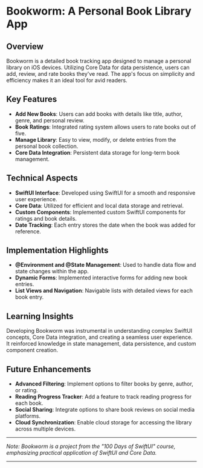 # Bookworm: A Personal Book Library App

## Overview
Bookworm is a detailed book tracking app designed to manage a personal library on iOS devices. Utilizing Core Data for data persistence, users can add, review, and rate books they've read. The app's focus on simplicity and efficiency makes it an ideal tool for avid readers.

## Key Features
- **Add New Books**: Users can add books with details like title, author, genre, and personal review.
- **Book Ratings**: Integrated rating system allows users to rate books out of five.
- **Manage Library**: Easy to view, modify, or delete entries from the personal book collection.
- **Core Data Integration**: Persistent data storage for long-term book management.

## Technical Aspects
- **SwiftUI Interface**: Developed using SwiftUI for a smooth and responsive user experience.
- **Core Data**: Utilized for efficient and local data storage and retrieval.
- **Custom Components**: Implemented custom SwiftUI components for ratings and book details.
- **Date Tracking**: Each entry stores the date when the book was added for reference.

## Implementation Highlights
- **@Environment and @State Management**: Used to handle data flow and state changes within the app.
- **Dynamic Forms**: Implemented interactive forms for adding new book entries.
- **List Views and Navigation**: Navigable lists with detailed views for each book entry.

## Learning Insights
Developing Bookworm was instrumental in understanding complex SwiftUI concepts, Core Data integration, and creating a seamless user experience. It reinforced knowledge in state management, data persistence, and custom component creation.

## Future Enhancements
- **Advanced Filtering**: Implement options to filter books by genre, author, or rating.
- **Reading Progress Tracker**: Add a feature to track reading progress for each book.
- **Social Sharing**: Integrate options to share book reviews on social media platforms.
- **Cloud Synchronization**: Enable cloud storage for accessing the library across multiple devices.

---

*Note: Bookworm is a project from the "100 Days of SwiftUI" course, emphasizing practical application of SwiftUI and Core Data.*

---
